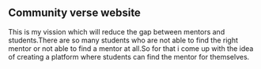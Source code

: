 ## Community verse website

This is my vission which will reduce the gap between mentors and students.There are so many students who are not able to find the right mentor or not able to find a mentor at all.So for that i come up with the idea of creating a platform where students can find the mentor for themselves.